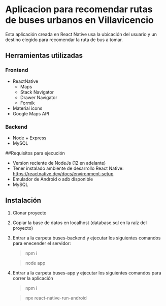 # Aplicacion para recomendar rutas de buses urbanos en Villavicencio
Esta aplicación creada en React Native usa la ubicación del usuario y un destino elegido para recomendar la ruta de bus a tomar.

## Herramientas utilizadas
### Frontend
 - ReactNative
   - Maps
   - Stack Navigator
   - Drawer Navigator
   - Formik
 - Material icons 
 - Google Maps API
### Backend
 - Node + Express
 - MySQL

##Requisitos para ejecución
  - Version reciente de NodeJs (12 en adelante)
  - Tener instalado ambiente de desarrollo React Native: https://reactnative.dev/docs/environment-setup
  - Emulador de Android o adb disponible
  - MySQL
  
## Instalación
1. Clonar proyecto
2. Copiar la base de datos en localhost (database.sql en la raíz del proyecto)
3. Entrar a la carpeta buses-backend y ejecutar los siguientes comandos para enecender el servidor: 
    > npm i
  
    > node app
4. Entrar a la carpeta buses-app y ejecutar los siguientes comandos para correr la aplicación
    > npm i
    
    > npx react-native-run-android
